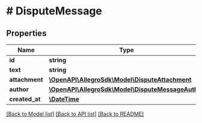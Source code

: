 # # DisputeMessage

## Properties

Name | Type | Description | Notes
------------ | ------------- | ------------- | -------------
**id** | **string** |  |
**text** | **string** |  | [optional]
**attachment** | [**\OpenAPI\AllegroSdk\Model\DisputeAttachment**](DisputeAttachment.md) |  | [optional]
**author** | [**\OpenAPI\AllegroSdk\Model\DisputeMessageAuthor**](DisputeMessageAuthor.md) |  |
**created_at** | [**\DateTime**](\DateTime.md) |  |

[[Back to Model list]](../../README.md#models) [[Back to API list]](../../README.md#endpoints) [[Back to README]](../../README.md)
